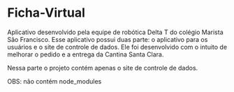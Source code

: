 # Ficha-Virtual
Aplicativo desenvolvido pela equipe de robótica Delta T do colégio Marista São Francisco. Esse aplicativo possui duas parte: o aplicativo para os usuários e o site de controle de dados. Ele foi desenvolvido com o intuito de melhorar o pedido e a entrega da Cantina Santa Clara.

Nessa parte o projeto contém apenas o site de controle de dados.

OBS: não contém node_modules
